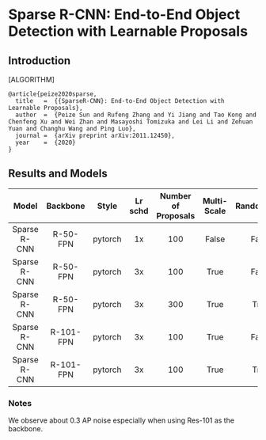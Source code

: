 # Sparse R-CNN: End-to-End Object Detection with Learnable Proposals

## Introduction

[ALGORITHM]

```
@article{peize2020sparse,
  title   =  {{SparseR-CNN}: End-to-End Object Detection with Learnable Proposals},
  author  =  {Peize Sun and Rufeng Zhang and Yi Jiang and Tao Kong and Chenfeng Xu and Wei Zhan and Masayoshi Tomizuka and Lei Li and Zehuan Yuan and Changhu Wang and Ping Luo},
  journal =  {arXiv preprint arXiv:2011.12450},
  year    =  {2020}
}
```

## Results and Models

| Model        | Backbone  | Style   | Lr schd | Number of Proposals |Multi-Scale| RandomCrop  | box AP  | Config | Download |
|:------------:|:---------:|:-------:|:-------:|:-------:            |:-------: |:---------:|:------:|:------:|:--------:|
| Sparse R-CNN | R-50-FPN  | pytorch | 1x      |   100               | False     |  False     |  38.2  |         |       |
| Sparse R-CNN | R-50-FPN  | pytorch | 3x      |   100               | True     |   False     |  42.8  |         |       |
| Sparse R-CNN | R-50-FPN  | pytorch | 3x      |   300               | True      |  True      |  45.0  |         |       |
| Sparse R-CNN | R-101-FPN | pytorch | 3x      |   100               | True      |  False     |  44.2  |         |       |
| Sparse R-CNN | R-101-FPN | pytorch | 3x      |   100               | True      |  True      |  46.2  |         |       |

### Notes

We observe about 0.3 AP noise especially when using Res-101 as the backbone.
